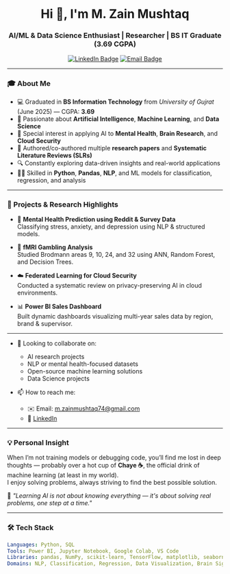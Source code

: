 <h1 align="center">Hi 👋, I'm M. Zain Mushtaq</h1>
<h3 align="center">AI/ML & Data Science Enthusiast | Researcher | BS IT Graduate (3.69 CGPA)</h3>


<p align="center">
  <a href="https://www.linkedin.com/in/muhammad-zain-m-a75163358/"><img src="https://img.shields.io/badge/LinkedIn-Connect-blue?style=flat&logo=linkedin" alt="LinkedIn Badge"></a>
  <a href="mailto:m.zainmushtaq74@gmail.com  "><img src="https://img.shields.io/badge/Email-mzain.it@gmail.com-red?style=flat&logo=gmail" alt="Email Badge"></a>
</p>

---

### 🎓 About Me

- 💻 Graduated in **BS Information Technology** from *University of Gujrat* (June 2025) — CGPA: **3.69**
- 🤖 Passionate about **Artificial Intelligence**, **Machine Learning**, and **Data Science**
- 🧠 Special interest in applying AI to **Mental Health**, **Brain Research**, and **Cloud Security**
- 📝 Authored/co-authored multiple **research papers** and **Systematic Literature Reviews (SLRs)**
- 🔍 Constantly exploring data-driven insights and real-world applications
- 👨‍💻 Skilled in **Python**, **Pandas**, **NLP**, and ML models for classification, regression, and analysis

---

### 🚀 Projects & Research Highlights

- 🧠 **Mental Health Prediction using Reddit & Survey Data**  
  Classifying stress, anxiety, and depression using NLP & structured models.

- 🧬 **fMRI Gambling Analysis**  
  Studied Brodmann areas 9, 10, 24, and 32 using ANN, Random Forest, and Decision Trees.

- ☁️ **Federated Learning for Cloud Security**  
  Conducted a systematic review on privacy-preserving AI in cloud environments.

- 📊 **Power BI Sales Dashboard**  
  Built dynamic dashboards visualizing multi-year sales data by region, brand & supervisor.

---


- 👯 Looking to collaborate on:
  - AI research projects  
  - NLP or mental health-focused datasets  
  - Open-source machine learning solutions
  - Data Science projects

- 📫 How to reach me:
  - ✉️ Email: m.zainmushtaq74@gmail.com  
  - 🔗 [LinkedIn](https://www.linkedin.com/in/muhammad-zain-m-a75163358/)

---

### 💡 Personal Insight

When I’m not training models or debugging code, you’ll find me lost in deep thoughts — probably over a hot cup of **Chaye ☕**, the official drink of machine learning (at least in my world).  
I enjoy solving problems, always striving to find the best possible solution.

🧠 *"Learning AI is not about knowing everything — it's about solving real problems, one step at a time."*

---

### 🛠️ Tech Stack

```yaml
Languages: Python, SQL  
Tools: Power BI, Jupyter Notebook, Google Colab, VS Code  
Libraries: pandas, NumPy, scikit-learn, TensorFlow, matplotlib, seaborn  
Domains: NLP, Classification, Regression, Data Visualization, Brain Signal Analysis
